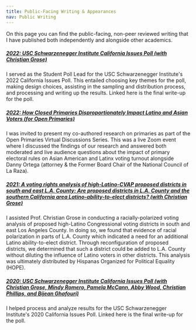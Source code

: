 ```yaml
---
title: Public-Facing Writing & Appearances
nav: Public Writing
---
```


On this page you can find the public-facing, non-peer reviewed writing that I have published both independently and alongside other academics.

##### [2022: USC Schwarzenegger Institute California Issues Poll (with Christian Grose)](http://schwarzeneggerinstitute.com/images/files/USC_Schwarzenegger_Institute_California_Issues_Poll_2022_Results.pdf)

I served as the Student Poll Lead for the USC Schwarzenegger Institute's 2022 California Issues Poll. This entailed choosing key themes for the poll, making design choices, assisting in the sampling and distribution process, and processing and writing up the results. Linked here is the final write-up for the poll.

##### [2022: How Closed Primaries Disproportionately Impact Latino and Asian Voters (for Open Primaries)](https://www.youtube.com/watch?v=3Q_WPisPWIM)

I was invited to present my co-authored research on primaries as part of the Open Primaries Virtual Discussions Series. This was a live Zoom event where I discussed the findings of our research and answered both moderated and live audience questions about the impact of primary electoral rules on Asian American and Latinx voting turnout alongside Danny Ortega (attorney & the Former Board Chair of the National Council of La Raza). 

##### [2021: A voting rights analysis of high-Latino-CVAP proposed districts in south and east L.A. County: Are proposed districts in L.A. County and the southern California area Latino-ability-to-elect districts? (with Christian Grose)]( https://tinyurl.com/mjfyyze8)

I assisted Prof. Christian Grose in conducting a racially-polarized voting analysis of proposed high-Latino Congressional voting districts in south and east Los Angeles County. In doing so, we found that evidence of racial polarization in parts of L.A. County which indicated a need for an additional Latino ability-to-elect district. Through reconfiguration of proposed districts, we determined that such a district could be added to L.A. County without diluting the influence of Latino voters in other districts. This analysis was ultimately distributed by Hispanas Organized for Political Equality (HOPE).

##### [2020: USC Schwarzenegger Institute California Issues Poll (with Christian Grose, Mindy Romero, Pamela McCann, Abby Wood, Christian Phillips, and Bijean Ghafouri)](http://www.schwarzeneggerinstitute.com/institute-in-action/article/usc-schwarzenegger-institute-california-issues-poll)

I helped process and analyze results for the USC Schwarzenegger Institute's 2020 California Issues Poll. Linked here is the final write-up for the poll.